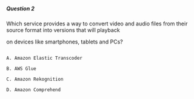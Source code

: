 ##### Question 2


Which service provides a way to convert video and audio files from their source format into versions that will playback

on devices like smartphones, tablets and PCs?


```

A. Amazon Elastic Transcoder

B. AWS Glue

C. Amazon Rekognition

D. Amazon Comprehend

```

